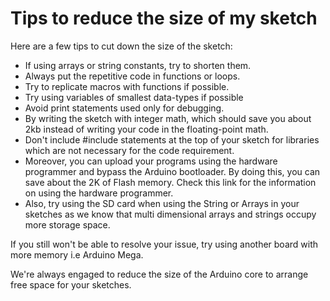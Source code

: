 # Tips to reduce the size of my sketch

Here are a few tips to cut down the size of the sketch:

* If using arrays or string constants, try to shorten them. 
* Always put the repetitive code in functions or loops. 
* Try to replicate macros with functions if possible. 
* Try using variables of smallest data-types if possible 
* Avoid print statements used only for debugging. 
* By writing the sketch with integer math, which should save you about 2kb instead of writing your code in the floating-point math.
* Don't include #include statements at the top of your sketch for libraries which are not necessary for the code requirement. 
* Moreover, you can upload your programs using the hardware programmer and bypass the Arduino bootloader. By doing this, you can save about the 2K of Flash memory. Check this link for the information on using the hardware programmer. 
* Also, try using the SD card when using the String or Arrays in your sketches as we know that multi dimensional arrays and strings occupy more storage space. 

If you still won't be able to resolve your issue, try using another board with more memory i.e Arduino Mega. 

We're always engaged to reduce the size of the Arduino core to arrange free space for your sketches.
